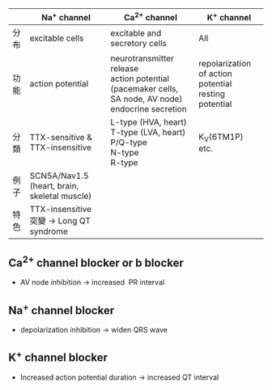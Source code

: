 
|        | Na<sup>+</sup> channel                                 | Ca<sup>2+</sup> channel                                                                                 | K<sup>+</sup> channel                                   |
| ------ | ------------------------------------------------------ | ------------------------------------------------------------------------------------------------------- | ------------------------------------------------------- |
| 分布   | excitable cells                                        | excitable and secretory cells                                                                           | All                                                     |
| 功能 | action potential                                       | neurotransmitter release<br>action potential (pacemaker cells, SA node, AV node)<br>endocrine secretion | repolarization of action potential<br>resting potential |
| 分類   | TTX-sensitive & TTX-insensitive                        | L-type (HVA, heart)<br>T-type (LVA, heart)<br>P/Q-type<br>N-type<br>R-type                              | K<sub>V</sub>(6TM1P) etc.                               |
| 例子   | SCN5A/Nav1.5 (heart, brain, skeletal muscle)           |                                                                                                         |                                                         |
| 特色   | TTX-insensitive<br>突變 $\rightarrow$ Long QT syndrome |                                                                                                         |                                                         |
## Ca<sup>2+</sup> channel blocker or b blocker
- AV node inhibition $\rightarrow$ increased  PR interval
## Na<sup>+</sup> channel blocker
- depolarization inhibition $\rightarrow$ widen QRS wave
## K<sup>+</sup> channel blocker
- Increased action potential duration $\rightarrow$ increased QT interval